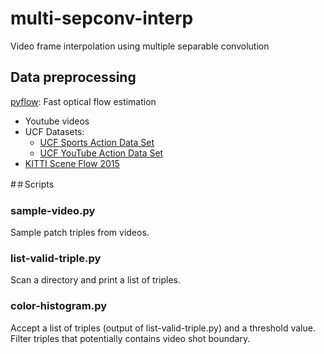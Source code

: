 # multi-sepconv-interp
Video frame interpolation using multiple separable convolution

## Data preprocessing
[pyflow](https://github.com/pathak22/pyflow): Fast optical flow estimation

- Youtube videos
- UCF Datasets:
  * [UCF Sports Action Data Set](http://crcv.ucf.edu/data/UCF_Sports_Action.php)
  * [UCF YouTube Action Data Set](http://crcv.ucf.edu/data/UCF_YouTube_Action.php)
- [KITTI Scene Flow 2015](http://www.cvlibs.net/datasets/kitti/eval_scene_flow.php)

#＃Scripts
### sample-video.py
Sample patch triples from videos.

### list-valid-triple.py
Scan a directory and print a list of triples.

### color-histogram.py
Accept a list of triples (output of list-valid-triple.py) and a threshold value.
Filter triples that potentially contains video shot boundary.
